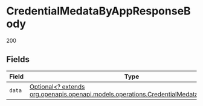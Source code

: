 # CredentialMedataByAppResponseBody

200


## Fields

| Field                                                                                                                                        | Type                                                                                                                                         | Required                                                                                                                                     | Description                                                                                                                                  |
| -------------------------------------------------------------------------------------------------------------------------------------------- | -------------------------------------------------------------------------------------------------------------------------------------------- | -------------------------------------------------------------------------------------------------------------------------------------------- | -------------------------------------------------------------------------------------------------------------------------------------------- |
| `data`                                                                                                                                       | [Optional<? extends org.openapis.openapi.models.operations.CredentialMedataByAppData>](../../models/operations/CredentialMedataByAppData.md) | :heavy_minus_sign:                                                                                                                           | N/A                                                                                                                                          |